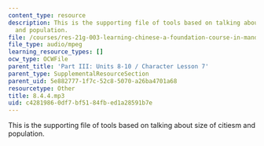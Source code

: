 ```yaml
---
content_type: resource
description: This is the supporting file of tools based on talking about size of citiesm
  and population.
file: /courses/res-21g-003-learning-chinese-a-foundation-course-in-mandarin-spring-2011/c42819860df7bf5184fbed1a28591b7e_8.4.4.mp3
file_type: audio/mpeg
learning_resource_types: []
ocw_type: OCWFile
parent_title: 'Part III: Units 8-10 / Character Lesson 7'
parent_type: SupplementalResourceSection
parent_uid: 5e882777-1f7c-52c8-5070-a26ba4701a68
resourcetype: Other
title: 8.4.4.mp3
uid: c4281986-0df7-bf51-84fb-ed1a28591b7e
---
```

This is the supporting file of tools based on talking about size of citiesm and population.

